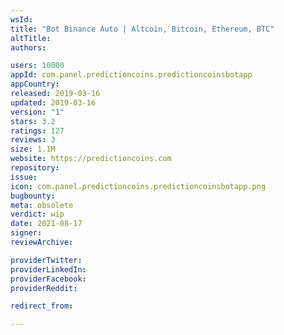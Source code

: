 ```yaml
---
wsId: 
title: "Bot Binance Auto | Altcoin, Bitcoin, Ethereum, BTC"
altTitle: 
authors:

users: 10000
appId: com.panel.predictioncoins.predictioncoinsbotapp
appCountry: 
released: 2019-03-16
updated: 2019-03-16
version: "1"
stars: 3.2
ratings: 127
reviews: 3
size: 1.1M
website: https://predictioncoins.com
repository: 
issue: 
icon: com.panel.predictioncoins.predictioncoinsbotapp.png
bugbounty: 
meta: obsolete
verdict: wip
date: 2021-08-17
signer: 
reviewArchive:

providerTwitter: 
providerLinkedIn: 
providerFacebook: 
providerReddit: 

redirect_from:

---
```


